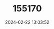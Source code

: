 ---
title: "155170"
category: "Asarcenchelys longimanus"
draft: false
date: 2024-02-22 13:03:52
languages:
  Undetermined: ["Hadař dlouhoploutvý"]
  English: ["Emaciated Worm Eel"]
---